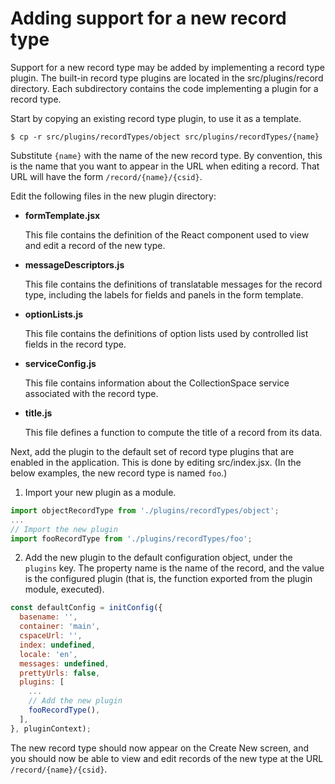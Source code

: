 # Adding support for a new record type

Support for a new record type may be added by implementing a record type plugin. The built-in record type plugins are located in the src/plugins/record directory. Each subdirectory contains the code implementing a plugin for a record type.

Start by copying an existing record type plugin, to use it as a template.

```
$ cp -r src/plugins/recordTypes/object src/plugins/recordTypes/{name} 
```

Substitute `{name}` with the name of the new record type. By convention, this is the name that you want to appear in the URL when editing a record. That URL will have the form `/record/{name}/{csid}`.

Edit the following files in the new plugin directory:

- **formTemplate.jsx**
  
  This file contains the definition of the React component used to view and edit a record of the new type.

- **messageDescriptors.js**
  
  This file contains the definitions of translatable messages for the record type, including the labels for fields and panels in the form template.

- **optionLists.js**
  
  This file contains the definitions of option lists used by controlled list fields in the record type.

- **serviceConfig.js**
  
  This file contains information about the CollectionSpace service associated with the record type.

- **title.js**
  
  This file defines a function to compute the title of a record from its data.

Next, add the plugin to the default set of record type plugins that are enabled in the application. This is done by editing src/index.jsx. (In the below examples, the new record type is named `foo`.)

1. Import your new plugin as a module.

  ```JavaScript
  import objectRecordType from './plugins/recordTypes/object';
  ...
  // Import the new plugin
  import fooRecordType from './plugins/recordTypes/foo';
  ```

2. Add the new plugin to the default configuration object, under the `plugins` key. The property name is the name of the record, and the value is the configured plugin (that is, the function exported from the plugin module, executed).

  ```JavaScript
  const defaultConfig = initConfig({
    basename: '',
    container: 'main',
    cspaceUrl: '',
    index: undefined,
    locale: 'en',
    messages: undefined,
    prettyUrls: false,
    plugins: [
      ...
      // Add the new plugin
      fooRecordType(),
    ],
  }, pluginContext);
  ```

The new record type should now appear on the Create New screen, and you should now be able to view and edit records of the new type at the URL `/record/{name}/{csid}`.
